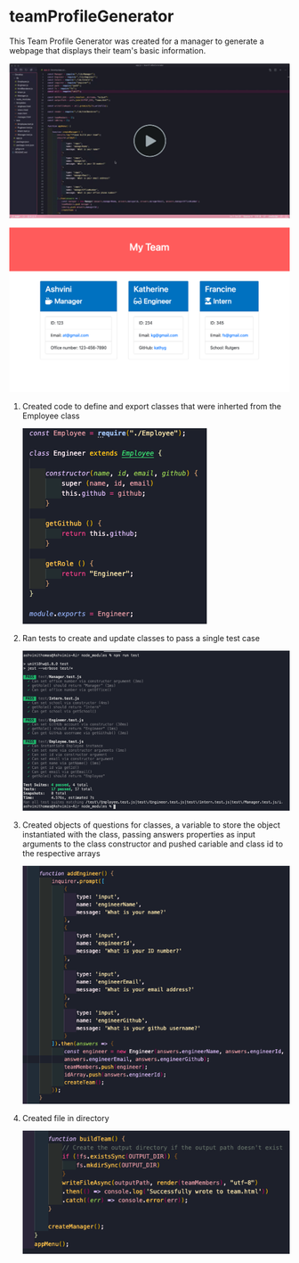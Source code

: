 # teamProfileGenerator

This Team Profile Generator was created for a manager to generate a webpage that displays their team's basic information.

[![Live Demo](Assets/Images/img1.png)](https://www.screencast.com/t/ePvIyvY4)

![team.html](Assets/Images/img0.png)

1. Created code to define and export classes that were inherted from the Employee class

    ![Classes](Assets/Images/img2.png)

2. Ran tests to create and update classes to pass a single test case

    ![Run Test](Assets/Images/img3.png)

3. Created objects of questions for classes, a variable to store the object instantiated with the class, passing answers properties as input arguments to the class constructor and pushed cariable and class id to the respective arrays

    ![Run Test](Assets/Images/img4.png)

4. Created file in directory

    ![Run Test](Assets/Images/img5.png)
    





